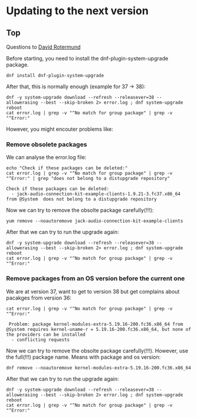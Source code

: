 # Updating to the next version

## Top

Questions to [David Rotermund](mailto:davrot@uni-bremen.de)

Before starting, you need to install the dnf-plugin-system-upgrade package. 

```shell
dnf install dnf-plugin-system-upgrade
```

After that, this is normally enough (example for 37 -> 38):

```shell
dnf -y system-upgrade download --refresh --releasever=38 --allowerasing --best --skip-broken 2> error.log ; dnf system-upgrade reboot
cat error.log | grep -v "^No match for group package" | grep -v "^Error:"
```

However, you might encouter problems like: 

### Remove obsolete packages 

We can analyse the error.log file: 

```shell
echo "Check if these packages can be deleted:"
cat error.log | grep -v "^No match for group package" | grep -v "^Error:" | grep "does not belong to a distupgrade repository"
```

```shell
Check if these packages can be deleted:
  - jack-audio-connection-kit-example-clients-1.9.21-3.fc37.x86_64 from @System  does not belong to a distupgrade repository
```

Now we can try to remove the obsolte package carefully(!!!): 

```shell
yum remove --noautoremove jack-audio-connection-kit-example-clients
```

After that we can try to run the upgrade again: 

```shell
dnf -y system-upgrade download --refresh --releasever=38 --allowerasing --best --skip-broken 2> error.log ; dnf system-upgrade reboot
cat error.log | grep -v "^No match for group package" | grep -v "^Error:"
```

### Remove packages from an OS version before the current one

We are at version 37, want to get to version 38 but get complains about pacakges from version 36:

```shell
cat error.log | grep -v "^No match for group package" | grep -v "^Error:"
```

```shell
 Problem: package kernel-modules-extra-5.19.16-200.fc36.x86_64 from @System requires kernel-uname-r = 5.19.16-200.fc36.x86_64, but none of the providers can be installed
  - conflicting requests
```

Now we can try to remove the obsolte package carefully(!!!). However, use the full(!!!) package name. Means with package and os version: 

```shell
dnf remove --noautoremove kernel-modules-extra-5.19.16-200.fc36.x86_64
```

After that we can try to run the upgrade again: 

```shell
dnf -y system-upgrade download --refresh --releasever=38 --allowerasing --best --skip-broken 2> error.log ; dnf system-upgrade reboot
cat error.log | grep -v "^No match for group package" | grep -v "^Error:"
```


